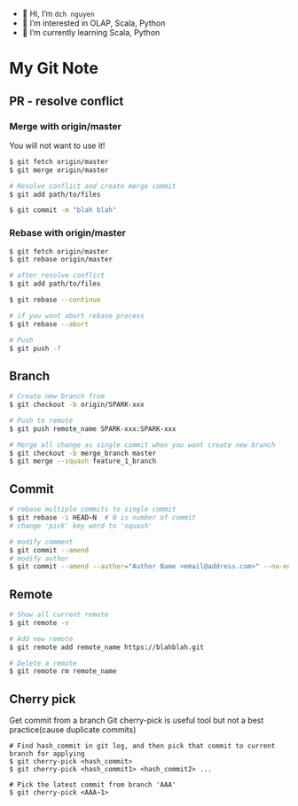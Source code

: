 - 👋 Hi, I’m ```dch nguyen```
- 👀 I’m interested in OLAP, Scala, Python
- 🌱 I’m currently learning Scala, Python

# My Git Note

## PR - resolve conflict
### Merge with origin/master
You will not want to use it!
``` bash
$ git fetch origin/master
$ git merge origin/master

# Resolve conflict and create merge commit
$ git add path/to/files

$ git commit -m "blah blah"
```

### Rebase with origin/master
``` bash
$ git fetch origin/master
$ git rebase origin/master

# after resolve conflict
$ git add path/to/files

$ git rebase --continue

# if you want abort rebase process
$ git rebase --abort

# Push
$ git push -f
```

## Branch

``` bash
# Create new branch from
$ git checkout -b origin/SPARK-xxx

# Push to remote
$ git push remote_name SPARK-xxx:SPARK-xxx

```
``` bash
# Merge all change as single commit when you want create new branch
$ git checkout -b merge_branch master
$ git merge --squash feature_1_branch
```
## Commit
``` bash
# rebase multiple commits to single commit
$ git rebase -i HEAD~N  # N is number of commit
# change 'pick' key word to 'squash'
```
``` bash
# modify comment
$ git commit --amend
# modify author
$ git commit --amend --author="Author Name <email@address.com>" --no-edit
```
## Remote
``` bash
# Show all current remote
$ git remote -v
```
``` bash
# Add new remote
$ git remote add remote_name https://blahblah.git
```
``` bash
# Delete a remote
$ git remote rm remote_name
```

## Cherry pick
Get commit from a branch
Git cherry-pick is useful tool but not a best practice(cause duplicate commits)
```
# Find hash_commit in git log, and then pick that commit to current branch for applying
$ git cherry-pick <hash_commit>
$ git cherry-pick <hash_commit1> <hash_commit2> ...

# Pick the latest commit from branch 'AAA'
$ git cherry-pick <AAA~1>
```
